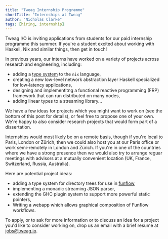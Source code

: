 ```yaml
---
title: "Tweag Internship Programme"
shortTitle: "Internships at Tweag"
author: "Nicholas Clarke"
tags: [hiring, internship]
---
```


Tweag I/O is inviting applications from students for our paid internship
programme this summer. If you're a student excited about working with Haskell,
Nix and similar things, then get in touch!

In previous years, our interns have worked on a variety of projects
across research and engineering, including:

- adding
  a [type system](https://www.tweag.io/posts/2017-05-23-typing-nix.html) to
  the `nix` language,
- creating a new low-level network abstraction layer Haskell
  specialized for low-latency applications,
- designing and implementitng a functional reactive programming (FRP)
  framework that can run distributed on many nodes,
- adding linear types to a streaming library...

We have a few ideas for projects which you might want to work on (see the bottom
of this post for details), or feel free to propose one of your own. We're happy
to also consider research projects that would form part of a dissertation.

Internships would most likely be on a remote basis, though if you're
local to Paris, London or Zürich, then we could also host you at our
Paris office or work semi-remotely in London and Zürich. If you're in
one of the countries where we have a strong presence then we would
also try to arrange reguar meetings with advisors at a mutually
convenient location (UK, France, Switzerland, Russia, Australia).

Here are potential project ideas:

- adding a type system for directory trees for use in
  [funflow](https://github.com/tweag/funflow),
- implementing a monadic streaming JSON parser,
- extending the GHC plugin system to support more powerful static pointers,
- Writing a webapp which allows graphical composition of Funflow
  workflows.

To apply, or to ask for more information or to discuss an idea for a project
you'd like to consider working on, drop us an email with a brief resume at
jobs@tweag.io.
